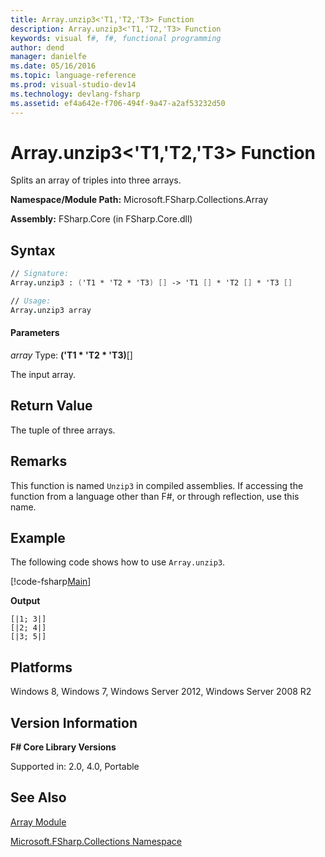 ```yaml
---
title: Array.unzip3<'T1,'T2,'T3> Function
description: Array.unzip3<'T1,'T2,'T3> Function
keywords: visual f#, f#, functional programming
author: dend
manager: danielfe
ms.date: 05/16/2016
ms.topic: language-reference
ms.prod: visual-studio-dev14
ms.technology: devlang-fsharp
ms.assetid: ef4a642e-f706-494f-9a47-a2af53232d50 
---
```


# Array.unzip3<'T1,'T2,'T3> Function

Splits an array of triples into three arrays.

**Namespace/Module Path:** Microsoft.FSharp.Collections.Array

**Assembly:** FSharp.Core (in FSharp.Core.dll)


## Syntax

```fsharp
// Signature:
Array.unzip3 : ('T1 * 'T2 * 'T3) [] -> 'T1 [] * 'T2 [] * 'T3 []

// Usage:
Array.unzip3 array
```

#### Parameters
*array*
Type: **('T1 &#42; 'T2 &#42; 'T3)**[[]](https://msdn.microsoft.com/library/def20292-9aae-4596-9275-b94e594f8493)


The input array.

## Return Value

The tuple of three arrays.

## Remarks
This function is named `Unzip3` in compiled assemblies. If accessing the function from a language other than F#, or through reflection, use this name.

## Example

The following code shows how to use `Array.unzip3`.

[!code-fsharp[Main](~/samples/snippets/fsharp/arrays/snippet71.fs)]

**Output**

```
[|1; 3|]
[|2; 4|]
[|3; 5|]
```

## Platforms
Windows 8, Windows 7, Windows Server 2012, Windows Server 2008 R2


## Version Information
**F# Core Library Versions**

Supported in: 2.0, 4.0, Portable

## See Also
[Array Module](index.md)

[Microsoft.FSharp.Collections Namespace](../Microsoft.FSharp.Collections-Namespace.md)